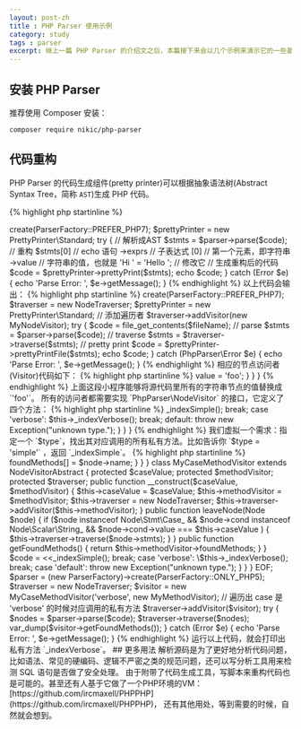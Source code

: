```yaml
---
layout: post-zh
title : PHP Parser 使用示例
category: study
tags : parser
excerpt: 继上一篇 PHP Parser 的介绍文之后，本篇接下来会以几个示例来演示它的一些基本用法，希望对于解决实际场景遇到的问题会有所帮助。
---
```


## 安装 PHP Parser

推荐使用 Composer 安装：

```
composer require nikic/php-parser
```

## 代码重构

PHP Parser 的代码生成组件(pretty printer)可以根据抽象语法树(Abstract Syntax Tree，简称 `AST`)生成 PHP 代码。

{% highlight php startinline %}
<?php

require __DIR__ . '/vendor/autoload.php';

use PhpParser\Error;
use PhpParser\ParserFactory;
use PhpParser\PrettyPrinter;

$code = "<?php echo 'Hi ', hi\\getTarget();";

$parser = (new ParserFactory)->create(ParserFactory::PREFER_PHP7);
$prettyPrinter = new PrettyPrinter\Standard;

try {
    // 解析成AST
    $stmts = $parser->parse($code);

    // 重构
    $stmts[0]         // echo 语句
          ->exprs     // 子表达式
          [0]         // 第一个元素，即字符串
          ->value     // 字符串的值，也就是 'Hi '
          = 'Hello '; // 修改它

    // 生成重构后的代码
    $code = $prettyPrinter->prettyPrint($stmts);

    echo $code;
} catch (Error $e) {
    echo 'Parse Error: ', $e->getMessage();
}
{% endhighlight %}

以上代码会输出：

{% highlight php startinline %}
<?php echo 'Hello ', hi\getTarget();
{% endhighlight %}

## 节点遍历

上面的列子中， `$code` 是一小段写死的代码，所以很容易访问具体节点并修改。现实情况是我们通常要分析大量的代码，语法树结构更是无从知晓。
幸好 PHP Parser 提供了遍历节点的组件，比如下面这段代码就用到了 `PhpParser\NodeTraverser` 来遍历节点：

{% highlight php startinline %}
<?php
use PhpParser\NodeTraverser;
use PhpParser\ParserFactory;
use PhpParser\PrettyPrinter;

$parser        = (new ParserFactory)->create(ParserFactory::PREFER_PHP7);
$traverser     = new NodeTraverser;
$prettyPrinter = new PrettyPrinter\Standard;

// 添加遍历者
$traverser->addVisitor(new MyNodeVisitor);

try {
    $code = file_get_contents($fileName);

    // parse
    $stmts = $parser->parse($code);

    // traverse
    $stmts = $traverser->traverse($stmts);

    // pretty print
    $code = $prettyPrinter->prettyPrintFile($stmts);

    echo $code;
} catch (PhpParser\Error $e) {
    echo 'Parse Error: ', $e->getMessage();
}
{% endhighlight %}

相应的节点访问者(Visitor)代码如下：

{% highlight php startinline %}
<?php
use PhpParser\Node;
use PhpParser\NodeVisitorAbstract;

class MyNodeVisitor extends NodeVisitorAbstract
{
    public function leaveNode(Node $node) {
        if ($node instanceof Node\Scalar\String_) {
            $node->value = 'foo';
        }
    }
}
{% endhighlight %}

上面这段小程序能够将源代码里所有的字符串节点的值替换成 `'foo'`。

所有的访问者都需要实现 `PhpParser\NodeVisitor` 的接口，它定义了四个方法：
{% highlight php startinline %}
<?php
public function beforeTraverse(array $nodes);
public function enterNode(\PhpParser\Node $node);
public function leaveNode(\PhpParser\Node $node);
public function afterTraverse(array $nodes);
{% endhighlight %}

`beforeTraverse()` 和 `afterTraverse()` 分别在遍历开始之前和结束之后执行，参数为包含遍历节点的数组。

`enterNode()` 和 `leaveNode()` 分别在具体节点的访问开始之前和结束以后执行，参数为当前访问的节点本身。

所有接口方法可以返回修改后的节点，或者不返回值，表示节点未修改。

另外 `enterNode()` 方法可返回 `NodeTraverser::DONT_TRAVERSE_CHILDREN` ，用来跳过对子节点的遍历（提升效率有没有！）。

`leaveNode()` 方法可以返回 `NodeTraverser::REMOVE_NODE`，用来移除当前节点；还可以返回包含节点的数组，用来替换当前节点。

实现每个接口显得有点繁琐，这里还有一个抽象类 `NodeVisitorAbstract` 可供继承，它默认用四个空方法实现了所有接口。

## 稍微复杂一点的用法

首先看一段代码：

{% highlight php startinline %}
<?php
class Demo {
    public function index(){
        // ...
        switch ($type) {
            case 'simple':
                $this->_indexSimple();
                break;

            case 'verbose':
                $this->_indexVerbose();
                break;

            default:
                throw new Exception("unknown type.");
        }
    }
}
{% endhighlight %}

我们虚拟一个需求：指定一个 `$type`，找出其对应调用的所有私有方法。比如告诉你 `$type = 'simple'` ，返回 `_indexSimple`。

{% highlight php startinline %}
<?php

use PhpParser\Node;
use PhpParser\NodeVisitorAbstract;
use PhpParser\NodeTraverser;
use PhpParser\ParserFactory;

class MyMethodVisitor extends NodeVisitorAbstract {
    public $foundMethods;

    public function leaveNode(Node $node) {
        if ($node instanceof Node\Expr\MethodCall) {
            $this->foundMethods[] = $node->name;
        }
    }
}

class MyCaseMethodVisitor extends NodeVisitorAbstract {
    protected $caseValue;
    protected $methodVisitor;
    protected $traverser;

    public function __construct($caseValue, $methodVisitor) {
        $this->caseValue = $caseValue;
        $this->methodVisitor = $methodVisitor;
        $this->traverser = new NodeTraverser;
        $this->traverser->addVisitor($this->methodVisitor);
    }

    public function leaveNode(Node $node) {
        if ($node instanceof Node\Stmt\Case_
            && $node->cond instanceof Node\Scalar\String_
            && $node->cond->value === $this->caseValue
        ) {
            $this->traverser->traverse($node->stmts);
        }
    }

    public function getFoundMethods() {
        return $this->methodVisitor->foundMethods;
    }
}

$code = <<<EOF
<?php
class Demo {
    public function index(){
        switch (\$type) {
            case 'simple':
                \$this->_indexSimple();
                break;

            case 'verbose':
                \$this->_indexVerbose();
                break;

            case 'default':
                throw new Exception("unknown type.");
        }
    }
}
EOF;

$parser = (new ParserFactory)->create(ParserFactory::ONLY_PHP5);
$traverser = new NodeTraverser;
$visitor = new MyCaseMethodVisitor('verbose', new MyMethodVisitor); // 遍历出 case 是 'verbose' 的时候对应调用的私有方法
$traverser->addVisitor($visitor);

try {
    $nodes = $parser->parse($code);
    $traverser->traverse($nodes);
    var_dump($visitor->getFoundMethods());
} catch (Error $e) {
    echo 'Parse Error: ', $e->getMessage();
}
{% endhighlight %}

运行以上代码，就会打印出私有方法 `_indexVerbose`。

## 更多用法

解析源码是为了更好地分析代码问题，比如语法、常见的硬编码、逻辑不严密之类的规范问题，还可以写分析工具用来检测 SQL 语句是否做了安全处理。
由于附带了代码生成工具，写脚本来重构代码也是可能的。甚至还有人基于它做了一个PHP环境的VM：[https://github.com/ircmaxell/PHPPHP](https://github.com/ircmaxell/PHPPHP)，
还有其他用处，等到需要的时候，自然就会想到。
